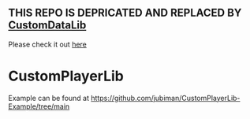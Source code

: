 ## THIS REPO IS DEPRICATED AND REPLACED BY [CustomDataLib](https://github.com/jubiman/CustomDataLib)
Please check it out [here](https://github.com/jubiman/CustomDataLib)
# CustomPlayerLib

Example can be found at https://github.com/jubiman/CustomPlayerLib-Example/tree/main
